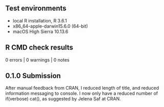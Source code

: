 ## Test environments
* local R installation, R 3.6.1
* x86_64-apple-darwin15.6.0 (64-bit)
* macOS High Sierra 10.13.6

## R CMD check results

0 errors | 0 warnings | 0 notes

## 0.1.0 Submission

After manual feedback from CRAN, I reduced length of title, and reduced
information messaging to console. I now only have a reduced number of if(verbose) cat(), as suggested by Jelena Saf at CRAN.

